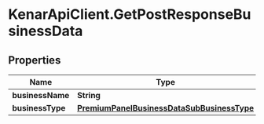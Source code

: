 # KenarApiClient.GetPostResponseBusinessData

## Properties

Name | Type | Description | Notes
------------ | ------------- | ------------- | -------------
**businessName** | **String** |  | [optional] 
**businessType** | [**PremiumPanelBusinessDataSubBusinessType**](PremiumPanelBusinessDataSubBusinessType.md) |  | [optional] 


